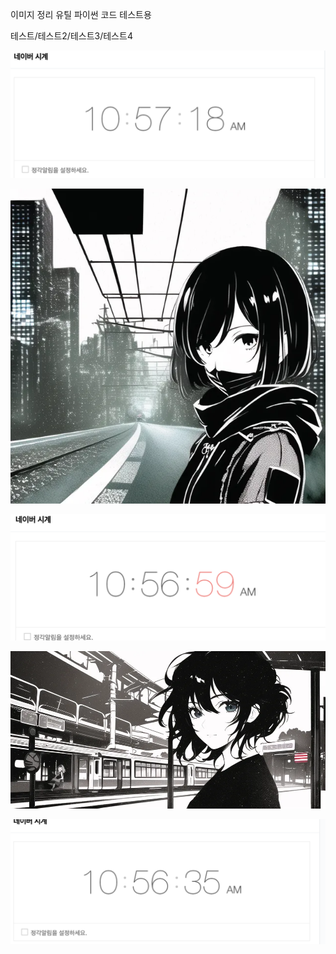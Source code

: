 이미지 정리 유틸 파이썬 코드 테스트용

테스트/테스트2/테스트3/테스트4

![](2022-10-25-10-57-23.png)

![](2022-10-25-10-58-55.png)

![](2022-10-25-10-57-01.png)

![](2022-10-25-10-59-03.png)

![](2022-10-25-10-56-53.png)

